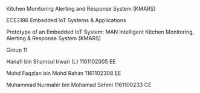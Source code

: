 Kitchen Monitoring Alerting and Response System (KMARS)

ECE3186 Embedded IoT Systems & Applications

Prototype of an Embedded IoT System: MAN Intelligent Kitchen Monitoring, Alerting & Response System (KMARS)

Group 11

Hanafi bin Shamsul Irwan (L) 1161102005 EE

Mohd Faqzlan bin Mohd Rahim 1161102308 EE

Muhammad Nurmahir bin Mohamad Sehmi 1161100233 CE
